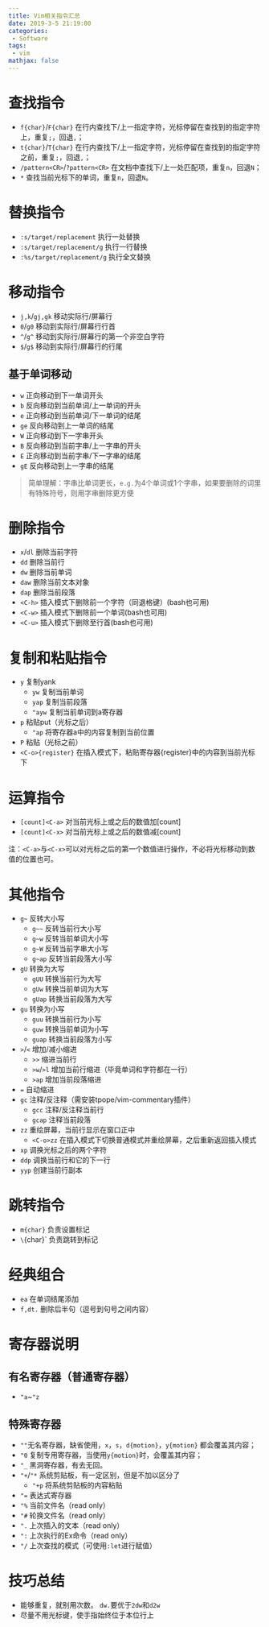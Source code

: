```yaml
---
title: Vim相关指令汇总 
date: 2019-3-5 21:19:00
categories:
 - Software
tags: 
 - vim
mathjax: false
---
```


# 查找指令

- `f{char}`/`F{char}` 在行内查找下/上一指定字符，光标停留在查找到的指定字符上，重复`;`，回退`,`；
- `t{char}`/`T{char}` 在行内查找下/上一指定字符，光标停留在查找到的指定字符之前，重复`;`，回退`,`；
- `/pattern<CR>`/`?pattern<CR>` 在文档中查找下/上一处匹配项，重复`n`，回退`N`；
- `*` 查找当前光标下的单词，重复`n`，回退`N`。

# 替换指令

- `:s/target/replacement` 执行一处替换
- `:s/target/replacement/g` 执行一行替换
- `:%s/target/replacement/g` 执行全文替换

# 移动指令

- `j,k`/`gj,gk` 移动实际行/屏幕行
- `0`/`g0` 移动到实际行/屏幕行行首
- `^`/`g^` 移动到实际行/屏幕行的第一个非空白字符
- `$`/`g$` 移动到实际行/屏幕行的行尾

## 基于单词移动
- `w` 正向移动到下一单词开头
- `b` 反向移动到当前单词/上一单词的开头
- `e` 正向移动到当前单词/下一单词的结尾
- `ge` 反向移动到上一单词的结尾
- `W` 正向移动到下一字串开头
- `B` 反向移动到当前字串/上一字串的开头
- `E` 正向移动到当前字串/下一字串的结尾
- `gE` 反向移动到上一字串的结尾

> 简单理解：字串比单词更长，`e.g.`为4个单词或1个字串，如果要删除的词里有特殊符号，则用字串删除更方便

# 删除指令

- `x`/`dl` 删除当前字符
- `dd` 删除当前行
- `dw` 删除当前单词
- `daw` 删除当前文本对象
- `dap` 删除当前段落
- `<C-h>` 插入模式下删除前一个字符（同退格键）(bash也可用)
- `<C-w>` 插入模式下删除前一个单词(bash也可用)
- `<C-u>` 插入模式下删除至行首(bash也可用)

# 复制和粘贴指令

- `y` 复制yank
  - `yw` 复制当前单词
  - `yap` 复制当前段落
  - `"ayw` 复制当前单词到a寄存器
- `p` 粘贴put（光标之后）
  - `"ap` 将寄存器a中的内容复制到当前位置
- `P` 粘贴（光标之前）
- `<C-o>{register}` 在插入模式下，粘贴寄存器{register}中的内容到当前光标下

# 运算指令

- `[count]<C-a>` 对当前光标上或之后的数值加[count]
- `[count]<C-x>` 对当前光标上或之后的数值减[count]

注：`<C-a>`与`<C-x>`可以对光标之后的第一个数值进行操作，不必将光标移动到数值的位置也可。

# 其他指令

- `g~` 反转大小写
  - `g~~` 反转当前行大小写
  - `g~w` 反转当前单词大小写
  - `g~W` 反转当前字串大小写
  - `g~ap` 反转当前段落大小写
- `gU` 转换为大写
  - `gUU` 转换当前行为大写
  - `gUw` 转换当前单词为大写
  - `gUap` 转换当前段落为大写
- `gu` 转换为小写
  - `guu` 转换当前行为小写
  - `guw` 转换当前单词为小写
  - `guap` 转换当前段落为小写
- `>`/`<` 增加/减小缩进
  - `>>` 缩进当前行
  - `>w`/`>l` 增加当前行缩进（毕竟单词和字符都在一行）
  - `>ap` 增加当前段落缩进
- `=` 自动缩进
- `gc` 注释/反注释（需安装tpope/vim-commentary插件）
  - `gcc` 注释/反注释当前行
  - `gcap` 注释当前段落
- `zz` 重绘屏幕，当前行显示在窗口正中
  - `<C-o>zz` 在插入模式下切换普通模式并重绘屏幕，之后重新返回插入模式
- `xp` 调换光标之后的两个字符
- `ddp` 调换当前行和它的下一行
- `yyp` 创建当前行副本

# 跳转指令

- `m{char}` 负责设置标记
- `\`{char}` 负责跳转到标记

# 经典组合

- `ea` 在单词结尾添加
- `f,dt.` 删除后半句（逗号到句号之间内容）

# 寄存器说明

## 有名寄存器（普通寄存器）

- `"a`~`"z` 

## 特殊寄存器

- `""`无名寄存器，缺省使用，`x`，`s`，`d{motion}`，`y{motion}` 都会覆盖其内容；
- `"0` 复制专用寄存器，当使用`y{motion}`时，会覆盖其内容；
- `"_` 黑洞寄存器，有去无回。
- `"+`/`"*` 系统剪贴板，有一定区别，但是不加以区分了
  - `"+p` 将系统剪贴板的内容粘贴
- `"=` 表达式寄存器
- `"%` 当前文件名（read only）
- `"#` 轮换文件名（read only）
- `".` 上次插入的文本（read only）
- `":` 上次执行的Ex命令（read only）
- `"/` 上次查找的模式（可使用`:let`进行赋值）

# 技巧总结

- 能够重复，就别用次数。 `dw.`要优于`2dw`和`d2w`
- 尽量不用光标键，使手指始终位于本位行上